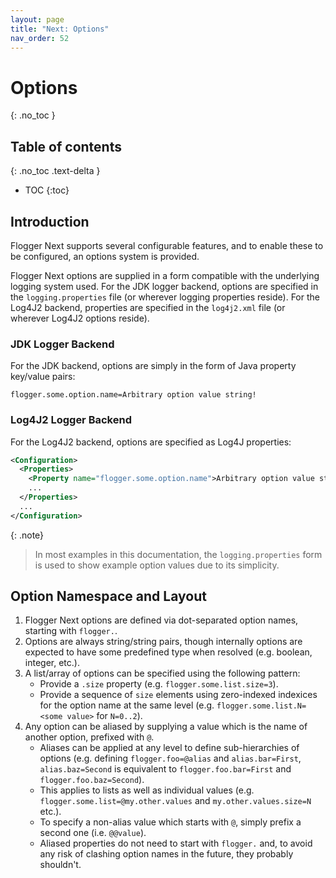 ```yaml
---
layout: page
title: "Next: Options"
nav_order: 52
---
```


<!-- @formatter:off -->
# Options
{: .no_toc }

## Table of contents
{: .no_toc .text-delta }

- TOC
{:toc}
<!-- @formatter:on -->

## Introduction

Flogger Next supports several configurable features, and to enable these to be configured, an
options system is provided.

Flogger Next options are supplied in a form compatible with the underlying logging system used. For
the JDK logger backend, options are specified in the `logging.properties` file (or wherever logging
properties reside). For the Log4J2 backend, properties are specified in the `log4j2.xml` file (or
wherever Log4J2 options reside).

### JDK Logger Backend

For the JDK backend, options are simply in the form of Java property key/value pairs:

```properties
flogger.some.option.name=Arbitrary option value string!
```

### Log4J2 Logger Backend

For the Log4J2 backend, options are specified as Log4J properties:

<!-- @formatter:off -->
```xml
<Configuration>
  <Properties>
    <Property name="flogger.some.option.name">Arbitrary option value string!</Property>
    ...
  </Properties>
  ...
</Configuration>
```
<!-- @formatter:on -->

{: .note}
> In most examples in this documentation, the `logging.properties` form is used to show example
> option values due to its simplicity.

## Option Namespace and Layout

1. Flogger Next options are defined via dot-separated option names, starting with `flogger.`.
2. Options are always string/string pairs, though internally options are expected to have some
   predefined type when resolved (e.g. boolean, integer, etc.).
3. A list/array of options can be specified using the following pattern:
    * Provide a `.size` property (e.g. `flogger.some.list.size=3`).
    * Provide a sequence of `size` elements using zero-indexed indexices for the option name at the
      same level (e.g. `flogger.some.list.N=<some value>` for `N=0..2`).
4. Any option can be aliased by supplying a value which is the name of another option, prefixed
   with `@`.
    * Aliases can be applied at any level to define sub-hierarchies of options (e.g.
      defining `flogger.foo=@alias` and `alias.bar=First`, `alias.baz=Second` is equivalent
      to `flogger.foo.bar=First` and `flogger.foo.baz=Second`).
    * This applies to lists as well as individual values (e.g. `flogger.some.list=@my.other.values`
      and `my.other.values.size=N` etc.).
    * To specify a non-alias value which starts with `@`, simply prefix a second one (i.e. `@@value`).
    * Aliased properties do not need to start with `flogger.` and, to avoid any risk of clashing
      option names in the future, they probably shouldn't.
